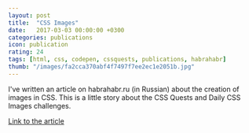 ```yaml
---
layout: post
title:  "CSS Images"
date:   2017-03-03 00:00:00 +0300
categories: publications
icon: publication
rating: 24
tags: [html, css, codepen, cssquests, publications, habrahabr]
thumb: "/images/fa2cca370abf4f7497f7ee2ec1e2051b.jpg"
---
```


I've written an article on habrahabr.ru (in Russian) about the creation of images in CSS. This is a little story about the CSS Quests and Daily CSS Images challenges.

<a href='https://habrahabr.ru/post/323086/'>Link to the article</a>

